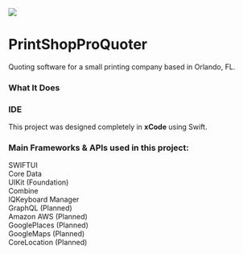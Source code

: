 
![](https://user-images.githubusercontent.com/49104738/76046548-2ad5a400-5f2e-11ea-9886-612eca459b4e.jpg)
# PrintShopProQuoter
Quoting software for a small printing company based in Orlando, FL. 


### What It Does


### IDE
This project was designed completely in **xCode** using Swift. 

### Main Frameworks & APIs used in this project:

SWIFTUI \
Core Data \
UIKit (Foundation)\
Combine \
IQKeyboard Manager \
GraphQL (Planned) \
Amazon AWS (Planned) \
GooglePlaces (Planned) \
GoogleMaps (Planned) \
CoreLocation (Planned) 





